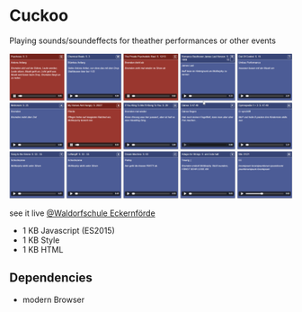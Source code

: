 Cuckoo
=========

Playing sounds/soundeffects for theather performances or other events 

<img src="./screenshot.png">

see it live [@Waldorfschule Eckernförde](http://www.waldorf-eckernfoerde.de/veranstaltungen/veranstaltungsdetails/klassenspiel-12a.html)

* 1 KB Javascript (ES2015)
* 1 KB Style
* 1 KB HTML

Dependencies
------------

* modern Browser